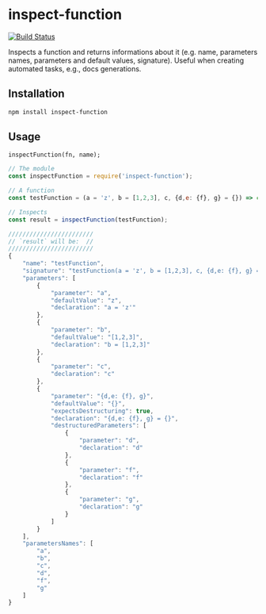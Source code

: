 # inspect-function

[![Build Status](https://api.travis-ci.org/DiegoZoracKy/inspect-function.svg)](https://travis-ci.org/DiegoZoracKy/inspect-function)

Inspects a function and returns informations about it (e.g. name, parameters names, parameters and default values, signature).
Useful when creating automated tasks, e.g., docs generations.

## Installation

```bash
npm install inspect-function
```

## Usage

`inspectFunction(fn, name);`

```javascript
// The module
const inspectFunction = require('inspect-function');

// A function
const testFunction = (a = 'z', b = [1,2,3], c, {d,e: {f}, g} = {}) => console.log('noop');

// Inspects
const result = inspectFunction(testFunction);

////////////////////////
// `result` will be:  //
////////////////////////
{
    "name": "testFunction",
    "signature": "testFunction(a = 'z', b = [1,2,3], c, {d,e: {f}, g} = {});",
    "parameters": [
        {
            "parameter": "a",
            "defaultValue": "z",
            "declaration": "a = 'z'"
        },
        {
            "parameter": "b",
            "defaultValue": "[1,2,3]",
            "declaration": "b = [1,2,3]"
        },
        {
            "parameter": "c",
            "declaration": "c"
        },
        {
            "parameter": "{d,e: {f}, g}",
            "defaultValue": "{}",
            "expectsDestructuring": true,
            "declaration": "{d,e: {f}, g} = {}",
            "destructuredParameters": [
                {
                    "parameter": "d",
                    "declaration": "d"
                },
                {
                    "parameter": "f",
                    "declaration": "f"
                },
                {
                    "parameter": "g",
                    "declaration": "g"
                }
            ]
        }
    ],
    "parametersNames": [
        "a",
        "b",
        "c",
        "d",
        "f",
        "g"
    ]
}
```